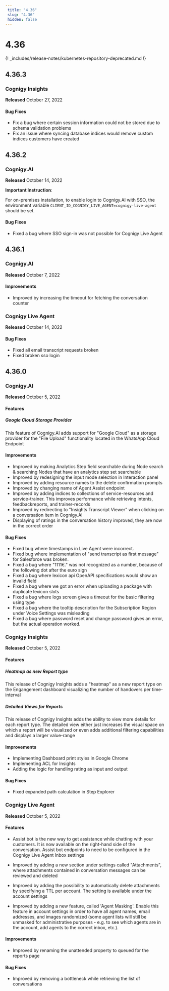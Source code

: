 ```yaml
---
 title: "4.36" 
 slug: "4.36" 
 hidden: false 
---
```

# 4.36

{! _includes/release-notes/kubernetes-repository-deprecated.md !}

## 4.36.3

### Cognigy Insights

**Released** October 27, 2022

#### Bug Fixes

- Fix a bug where certain session information could not be stored due to schema validation problems
- Fix an issue where syncing database indices would remove custom indices customers have created

## 4.36.2

### Cognigy.AI

**Released** October 14, 2022

**Important Instruction**:

For on-premises installation, to enable login to Cognigy.AI with SSO, the environment variable `CLIENT_ID_COGNIGY_LIVE_AGENT=cognigy-live-agent` should be set.

#### Bug Fixes

- Fixed a bug where SSO sign-in was not possible for Cognigy Live Agent

## 4.36.1

### Cognigy.AI

**Released** October 7, 2022

#### Improvements

- Improved by increasing the timeout for fetching the conversation counter

### Cognigy Live Agent

**Released** October 14, 2022

#### Bug Fixes

- Fixed all email transcript requests broken
- Fixed broken sso login

## 4.36.0

### Cognigy.AI

**Released** October 5, 2022

#### Features

##### Google Cloud Storage Provider

This feature of Cognigy.AI adds support for "Google Cloud" as a storage provider for the "File Upload" functionality located in the WhatsApp Cloud Endpoint

#### Improvements

- Improved by making Analytics Step field searchable during Node search & searching Nodes that have an analytics step set searchable
- Improved by redesigning the input mode selection in Interaction panel
- Improved by adding resource names to the delete confirmation prompts
- Improved by changing name of Agent Assist endpoint
- Improved by adding indices to collections of service-resources and service-trainer. This improves performance while retrieving intents, feedbackreports, and trainer-records
- Improved by redirecting to "Insights Transcript Viewer" when clicking on a conversation item in Cognigy.AI
- Displaying of ratings in the conversation history improved, they are now in the correct order

#### Bug Fixes

- Fixed bug where timestamps in Live Agent were incorrect.
- Fixed bug where implementation of "send transcript as first message" for Salesforce was broken.
- Fixed a bug where "1111€." was not recognized as a number, because of the following dot after the euro sign
- Fixed a bug where lexicon api OpenAPI specifications would show an invalid field
- Fixed a bug where we got an error when uploading a package with duplicate lexicon slots
- Fixed a bug where logs screen gives a timeout for the basic filtering using type
- Fixed a bug where the tooltip description for the Subscription Region under Voice Settings was misleading
- Fixed a bug where password reset and change password gives an error, but the actual operation worked.

### Cognigy Insights

**Released** October 5, 2022

#### Features

##### Heatmap as new Report type

This release of Cognigy Insights adds a "heatmap" as a new report type on the Engangement dashboard visualizing the number of handovers per time-interval

##### Detailed Views for Reports

This release of Cognigy Insights adds the ability to view more details for each report type. The detailed view either just increases the visual space on which a report will be visualized or even adds additional filtering capabilities and displays a larger value-range

#### Improvements

- Implementing Dashboard print styles in Google Chrome
- Implementing ACL for Insights
- Adding the logic for handling rating as input and output

#### Bug Fixes

- Fixed expanded path calculation in Step Explorer

### Cognigy Live Agent

**Released** October 5, 2022

#### Features

- Assist bot is the new way to get assistance while chatting with your customers. It is now available on the right-hand side of the conversation. Assist bot endpoints to need to be configured in the Cognigy Live Agent Inbox settings

- Improved by adding a new section under settings called "Attachments", where attachments contained in conversation messages can be reviewed and deleted

- Improved by adding the possibility to automatically delete attachments by specifying a TTL per account. The setting is available under the account settings

- Improved by adding a new feature, called 'Agent Masking'. Enable this feature in account settings in order to have all agent names, email addresses, and images randomized (some agent lists will still be unmasked for administrative purposes - e.g. to see which agents are in the account, add agents to the correct inbox, etc.).

#### Improvements

- Improved by renaming the unattended property to queued for the reports page

#### Bug Fixes

- Improved by removing a bottleneck while retrieving the list of conversations
